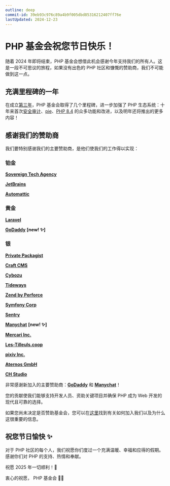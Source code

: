 ```yaml
---
outline: deep
commit-id: 39eb93c976c89a4b9f005dbd85316212407ff76e
lastUpdated: 2024-12-23
---
```


# PHP 基金会祝您节日快乐！

随着 2024 年即将结束，PHP 基金会想借此机会感谢今年支持我们的所有人。这是一段不可思议的旅程，如果没有出色的 PHP 社区和慷慨的赞助商，我们不可能做到这一点。

## 充满里程碑的一年

在成立[第三年](https://thephp.foundation/blog/2024/11/22/php-foundation-turns-three)，PHP 基金会取得了几个里程碑，进一步加强了 PHP 生态系统：十年来首次[安全审计](https://thephp.foundation/blog/2024/11/22/php-foundation-turns-three/#feature-development-is-only-about-20%25-of-what-the-foundation-team-does)、[pie](https://thephp.foundation/blog/2024/11/19/pie-pre-release/)、[PHP 8.4](https://www.php.net/releases/8.4/en.php) 的众多功能和改进，以及明年还将推出的更多内容！

## 感谢我们的赞助商

我们要特别感谢我们的主要赞助商，是他们使我们的工作得以实现：

### 铂金

[**Sovereign Tech Agency**](https://www.sovereign.tech/)

[**JetBrains**](https://www.jetbrains.com/)

[**Automattic**](https://automattic.com/)

### 黄金

[**Laravel**](https://laravel.com/)

[**GoDaddy**](https://www.godaddy.com/) **\[new! ✨\]**

### 银

[**Private Packagist**](https://packagist.com/)

[**Craft CMS**](https://craftcms.com/)

[**Cybozu**](https://cybozu.co.jp/en/company/)

[**Tideways**](https://tideways.com/)

[**Zend by Perforce**](https://www.zend.com/)

[**Symfony Corp**](https://symfony.com/)

[**Sentry**](https://sentry.io/welcome/)

[**Manychat**](https://manychat.com/) **\[new! ✨\]**

[**Mercari Inc.**](https://www.mercari.com/)

[**Les-Tilleuls.coop**](http://Les-Tilleuls.coop)

[**pixiv Inc.**](https://www.pixiv.net/en/)

[**Aternos GmbH**](https://aternos.gmbh/en/)

[**CH Studio**](https://chstudio.fr/en/homepage/)

非常感谢新加入的主要赞助商：[**GoDaddy**](https://www.godaddy.com/) 和 [**Manychat**](https://manychat.com/)！

您的贡献使我们能够支持开发人员、资助关键项目并确保 PHP 成为 Web 开发的现代且可靠的选择。

如果您尚未决定是否赞助基金会，您可以在[这里](https://thephp.foundation/blog/2024/09/30/call-fo-sponsors/)找到有关如何加入我们以及为什么这很重要的信息。

## 祝您节日愉快 ✨

对于 PHP 社区的每个人，我们祝愿你们度过一个充满温暖、幸福和应得的假期。感谢你们对 PHP 的支持、热情和奉献。

祝愿 2025 年一切顺利！🥂

衷心的祝愿，
PHP 基金会
🐘💜
